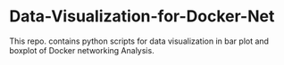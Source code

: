 # Data-Visualization-for-Docker-Net
This repo. contains python scripts for data visualization in bar plot and boxplot of Docker networking Analysis.
